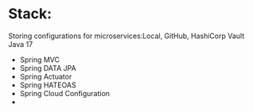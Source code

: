 # Stack:
Storing configurations for microservices:Local, GitHub, HashiCorp Vault
Java 17
- Spring MVC
- Spring DATA JPA
- Spring Actuator
- Spring HATEOAS
- Spring Cloud Configuration
- 